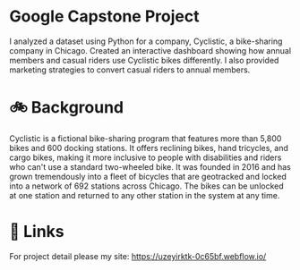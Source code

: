 # Google Capstone Project
I analyzed a dataset using Python for a company, Cyclistic, a bike-sharing company in Chicago. Created an interactive dashboard showing how annual members and casual riders use Cyclistic bikes differently. I also provided marketing strategies to convert casual riders to annual members.

# 🚲 Background

Cyclistic is a fictional bike-sharing program that features more than 5,800 bikes and 600 docking stations. It offers reclining bikes, hand tricycles, and cargo bikes, making it more inclusive to people with disabilities and riders who can't use a standard two-wheeled bike. It was founded in 2016 and has grown tremendously into a fleet of bicycles that are geotracked and locked into a network of 692 stations across Chicago. The bikes can be unlocked at one station and returned to any other station in the system at any time.

# 🔗 Links

For project detail please my site: https://uzeyirktk-0c65bf.webflow.io/
